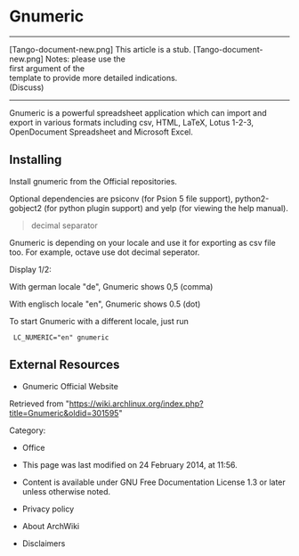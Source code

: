 Gnumeric
========

  ------------------------ ------------------------ ------------------------
  [Tango-document-new.png] This article is a stub.  [Tango-document-new.png]
                           Notes: please use the    
                           first argument of the    
                           template to provide more 
                           detailed indications.    
                           (Discuss)                
  ------------------------ ------------------------ ------------------------

Gnumeric is a powerful spreadsheet application which can import and
export in various formats including csv, HTML, LaTeX, Lotus 1-2-3,
OpenDocument Spreadsheet and Microsoft Excel.

Installing
----------

Install gnumeric from the Official repositories.

Optional dependencies are psiconv (for Psion 5 file support),
python2-gobject2 (for python plugin support) and yelp (for viewing the
help manual).

> decimal separator

Gnumeric is depending on your locale and use it for exporting as csv
file too. For example, octave use dot decimal seperator.

Display 1/2:

With german locale "de", Gnumeric shows 0,5 (comma)

With englisch locale "en", Gnumeric shows 0.5 (dot)

To start Gnumeric with a different locale, just run

     LC_NUMERIC="en" gnumeric

External Resources
------------------

-   Gnumeric Official Website

Retrieved from
"https://wiki.archlinux.org/index.php?title=Gnumeric&oldid=301595"

Category:

-   Office

-   This page was last modified on 24 February 2014, at 11:56.
-   Content is available under GNU Free Documentation License 1.3 or
    later unless otherwise noted.
-   Privacy policy
-   About ArchWiki
-   Disclaimers
